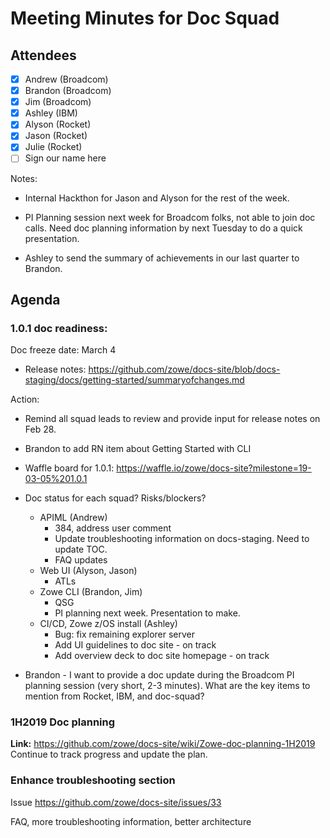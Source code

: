 # Meeting Minutes for Doc Squad

## Attendees

- [x] Andrew (Broadcom)
- [x] Brandon (Broadcom)
- [x] Jim (Broadcom)
- [x] Ashley (IBM)
- [x] Alyson (Rocket)
- [x] Jason (Rocket)
- [x] Julie (Rocket)
- [ ] Sign our name here

Notes: 

- Internal Hackthon for Jason and Alyson for the rest of the week. 

- PI Planning session next week for Broadcom folks, not able to join doc calls. Need doc planning information by next Tuesday to do a quick presentation. 

- Ashley to send the summary of achievements in our last quarter to Brandon. 


## Agenda 

### 1.0.1 doc readiness: 

Doc freeze date: March 4

- Release notes: https://github.com/zowe/docs-site/blob/docs-staging/docs/getting-started/summaryofchanges.md   

 Action: 
   - Remind all squad leads to review and provide input for release notes on Feb 28.
   - Brandon to add RN item about Getting Started with CLI

- Waffle board for 1.0.1: https://waffle.io/zowe/docs-site?milestone=19-03-05%201.0.1

- Doc status for each squad? Risks/blockers?
  - APIML (Andrew)
    - 384, address user comment
    - Update troubleshooting information on docs-staging. Need to update TOC.
    - FAQ updates
  - Web UI (Alyson, Jason)
     - ATLs
  - Zowe CLI (Brandon, Jim)
     - QSG 
     - PI planning next week. Presentation to make. 
  - CI/CD, Zowe z/OS install (Ashley)
     - Bug: fix remaining explorer server
     - Add UI guidelines to doc site - on track
     - Add overview deck to doc site homepage - on track
       
- Brandon - I want to provide a doc update during the Broadcom PI planning session (very short, 2-3 minutes). What are the key items to mention from Rocket, IBM, and doc-squad? 

### 1H2019 Doc planning

**Link:** https://github.com/zowe/docs-site/wiki/Zowe-doc-planning-1H2019
Continue to track progress and update the plan. 


### Enhance troubleshooting section
Issue https://github.com/zowe/docs-site/issues/33

FAQ, more troubleshooting information, better architecture










